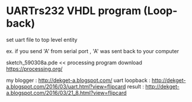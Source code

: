 # UARTrs232 VHDL program (Loop-back)
set uart file to top level entity

ex. if you send 'A' from serial port , 'A' was sent back to your computer


sketch_590308a.pde << processing program  download  https://processing.org/


my blogger :  http://dekget-a.blogspot.com/
uart loopback : http://dekget-a.blogspot.com/2016/03/uart.html?view=flipcard
result : http://dekget-a.blogspot.com/2016/03/21_8.html?view=flipcard
